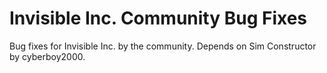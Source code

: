 # Invisible Inc. Community Bug Fixes

Bug fixes for Invisible Inc. by the community. Depends on Sim Constructor by cyberboy2000.
